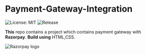 # Payment-Gateway-Integration

 ![License: MIT](https://img.shields.io/badge/License-MIT-yellow.svg)
 ![Release](https://img.shields.io/github/release/dmhendricks/file-icon-vectors.svg)

**This** repo contains a project which contains payment gateway with **Razorpay**.
**Build using** HTML,CSS.

![Razorpay logo](https://upload.wikimedia.org/wikipedia/en/8/89/Razorpay_logo.svg)
